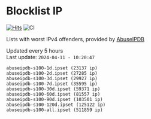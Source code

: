 # Blocklist IP

[![Hits](https://hits.seeyoufarm.com/api/count/incr/badge.svg?url=https%3A%2F%2Fgithub.com%2Fborestad%2Fblocklist-ip%2F&count_bg=%2379C83D&title_bg=%23555555&icon=&icon_color=%23E7E7E7&title=hits&edge_flat=false)](https://hits.seeyoufarm.com)  ![CI](https://img.shields.io/github/workflow/status/borestad/blocklist-ip/CI?style=flat-square)

Lists with worst IPv4 offenders, provided by [AbuseIPDB](https://www.abuseipdb.com/)

<!-- FOOTER-PLACEHOLDER -->
Updated every 5 hours<br>
Last update: `2024-04-11 - 10:20:47`
```
abuseipdb-s100-1d.ipset (23137 ip)
abuseipdb-s100-2d.ipset (27285 ip)
abuseipdb-s100-3d.ipset (29927 ip)
abuseipdb-s100-7d.ipset (35595 ip)
abuseipdb-s100-30d.ipset (59371 ip)
abuseipdb-s100-60d.ipset (81557 ip)
abuseipdb-s100-90d.ipset (103501 ip)
abuseipdb-s100-120d.ipset (125122 ip)
abuseipdb-s100-all.ipset (511859 ip)
```

